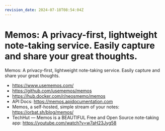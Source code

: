 ```yaml
---
revision_date: 2024-07-18T08:54:04Z
---
```

# Memos: A privacy-first, lightweight note-taking service. Easily capture and share your great thoughts.
Memos: A privacy-first, lightweight note-taking service. Easily capture and share your great thoughts.
* https://www.usememos.com/
* https://github.com/usememos/memos
* https://hub.docker.com/r/neosmemo/memos
* API Docs: https://memos.apidocumentation.com
* Memos, a self-hosted, simple stream of your notes: https://orbat.sh/blog/memos/
* TechHut — Memos is a BEAUTIFUL Free and Open Source note-taking app: https://youtube.com/watch?v=w7aH23Jyg58